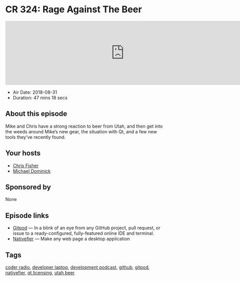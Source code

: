# CR 324: Rage Against The Beer

<iframe src="https://player.fireside.fm/v2/MLf2ZzhC+-93Bl93I?theme=dark" width="740" height="200" frameborder="0" scrolling="no"></iframe>

* Air Date: 2018-08-31
* Duration: 47 mins 18 secs

## About this episode

Mike and Chris have a strong reaction to beer from Utah, and then get into the weeds around Mike’s new gear, the situation with Qt, and a few new tools they’ve recently found.

## Your hosts
* [Chris Fisher](https://coder.show/hosts/chrislas)
* [Michael Dominick](https://coder.show/hosts/michael)

## Sponsored by

None



## Episode links

  * [Gitpod](https://www.gitpod.io/ "Gitpod") — In a blink of an eye from any GitHub project, pull request, or issue to a ready-configured, fully-featured online IDE and terminal.
  * [Nativefier](https://github.com/jiahaog/nativefier "Nativefier") — Make any web page a desktop application



## Tags

[coder radio](https://coder.show/tags/coder%20radio), [developer laptop](https://coder.show/tags/developer%20laptop), [development podcast](https://coder.show/tags/development%20podcast), [github](https://coder.show/tags/github), [gitpod](https://coder.show/tags/gitpod), [nativefier](https://coder.show/tags/nativefier), [qt licensing](https://coder.show/tags/qt%20licensing), [utah beer](https://coder.show/tags/utah%20beer)